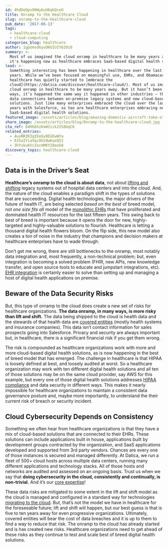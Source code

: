 ```yaml
---
id: 4hdDeDpvO0Wy6uU6qkQceU
title: Onramp to the Healthcare Cloud
slug: onramp-to-the-healthcare-cloud
pub_date: '2017-06-13'
tags:
  - healthcare-cloud
  - cloud-computing
categories_blog: healthcare
author: 1gpUmvd6yuOKUIUIY620i0
summary: >-
  Most of us imagined the cloud onramp in healthcare to be many years away but
  it's happening now as healthcare embraces SaaS-based digital health solutions.
lead: >-
  Something interesting has been happening in healthcare over the last several
  years. While we’ve been focused on meaningful use, EHRs, and Obamacare,
  healthcare has quietly started to [embrace the
  cloud](https://datica.com/discover/healthcare-cloud/). Most of us imagined the
  cloud onramp in healthcare to be many years away. But it hasn’t been. In many
  ways, it’s happened the same way it happened in other industries — through
  data connections between on-premise legacy systems and new cloud-based
  solutions. Just like many enterprises embraced the cloud over the last 15
  years with Salesforce, so too are healthcare enterprises embracing new
  SaaS-based digital health solutions.
featured_image: /assets/articles/blog/amazing-domestic-aircraft-take-off-header.jpg
share_image: /assets/articles/blog/Onramp-to-the-healthcare-cloud.jpg
cta_ref: 64Hk6hz0aW2iik2IS8UqCK
related_entries:
  - 4uxNRZK3gIEeGy8EkEwWYa
  - 6J5aIYiaVqc0Us8wKaeQI2
  - 3hYvku6VcIecmMKYIQeok8
discovery_topic: healthcare-cloud
---
```

 
## Data is in the Driver’s Seat
 
**Healthcare’s onramp to the cloud is about data**, not about [lifting and shifting](http://searchcloudcomputing.techtarget.com/feature/When-to-adopt-the-lift-and-shift-cloud-migration-model) legacy systems out of hospital data centers and into the cloud. And, the nature of the cloud enables a paradigm shift in the types of solutions that are succeeding. Digital health technologies, the major drivers of the future of health IT, are being selected *based on the best* of breed model, not *one size fits all* model of the [monolithic EHRs](https://datica.com/blog/2017-healthcare-trends-part-three-the-rise-and-fall-of-the-ehr/) that have proliferated and dominated health IT resources for the last fifteen years. This swing back to best of breed is important because it opens the door for new, highly-targeted and highly-valuable solutions to flourish. Healthcare is letting a thousand digital health flowers bloom. On the flip side, this new model also creates a ton of noise in the industry that champions and decision makers at healthcare enterprises have to wade through.
 
Don’t get me wrong, there are still bottlenecks to the onramp, most notably data integration and, most frequently, a non-technical problem; but, even integration is becoming a solved problem (FHIR, new APIs, new knowledge transfer, and open source tools to educate and jumpstart integrations, etc). [EHR integration](https://datica.com/discover/ehr-integrations/) is certainly easier to solve than setting up and managing a host of digital health applications on premise.
 
## Beware of the Data Security Risks
 
But, this type of onramp to the cloud does create a new set of risks for healthcare organizations. **The data onramp, in many ways, is more risky than lift and shift.** The data being shipped to the cloud is health data and the stewards of that health data are [covered entities](https://datica.com/blog/3-common-misconceptions-about-business-associate-agreements/) (mostly health systems and insurance companies). This data isn’t contact information for sales prospects going into Salesforce. Privacy and security are always important but, in healthcare, there is a significant financial risk if you get them wrong.
 
The risk is compounded as healthcare organizations work with more and more cloud-based digital health solutions, as is now happening in the best of breed model that has emerged. The challenge in healthcare is that HIPAA is loosely defined at best, and loosely audited at worst. So a healthcare organization may work with ten different digital health solutions and all ten of those solutions may be on the same cloud provider, say AWS for this example, but every one of those digital health solutions addresses [HIPAA compliance](https://datica.com/discover/hipaa-compliance/) and data security in different ways. This makes it nearly impossible for healthcare organizations to maintain a consistent data governance posture and, maybe more importantly, to understand the their current risk of breach or security incident.
 
## Cloud Cybersecurity Depends on Consistency
 
Something we often hear from healthcare organizations is that they have a mix of cloud-based solutions that are connected to their EHRs. These solutions can include applications built in house, applications built by development groups contracted by the organization, and SaaS applications developed and supported from 3rd party vendors. Chances are every one of those instances is secured and managed differently. At Datica, we run a fleet of 500+ cloud hosts across multiple data centers, running many different applications and technology stacks. All of those hosts and networks are audited and assessed on an ongoing basis. Trust us when we say that **doing cybersecurity in the cloud, consistently and continually, is non-trivial.** And it’s our [core expertise](https://datica.com/compliance/)!
 
These data risks are mitigated to some extent in the lift and shift model as the cloud is managed and configured in a standard way for technologies [migrating to the cloud](https://datica.com/blog/hybrid-cloud-is-now-the-preferred-option-within-healthcare/). But, that’s not the model we have in healthcare for the foreseeable future; lift and shift will happen, but our best guess is that is five to ten  years away for even progressive organizations. Ultimately, covered entities will bear the cost of data breaches and it is up to them to find a way to reduce that risk. The onramp to the cloud has already started and is has created new risks. Healthcare organizations need to get ahead of these risks as they continue to test and scale best of breed digital health solutions.
 

  